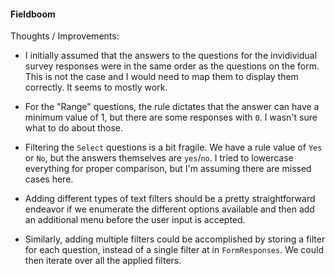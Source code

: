 #### Fieldboom

Thoughts / Improvements:
- I initially assumed that the answers to the questions for the invidividual survey responses were in the same order as the questions on the form.
  This is not the case and I would need to map them to display them correctly.  It seems to mostly work.

- For the "Range" questions, the rule dictates that the answer can have a minimum value of 1, but there are some responses with `0`.  I wasn't sure what to do about those.

- Filtering the `Select` questions is a bit fragile.  We have a rule value of `Yes` or `No`, but the answers themselves are `yes`/`no`.  I tried to lowercase everything for proper comparison, but I'm assuming there are missed cases here.

- Adding different types of text filters should be a pretty straightforward endeavor if we enumerate the different options available and then add an additional menu before the user input is accepted.

- Similarly, adding multiple filters could be accomplished by storing a filter for each question, instead of a single filter at in `FormResponses`.  We could then iterate over all the applied filters.
